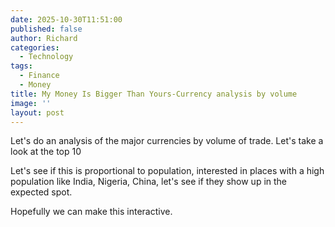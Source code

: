 ```yaml
---
date: 2025-10-30T11:51:00
published: false
author: Richard
categories:
  - Technology
tags:
  - Finance
  - Money
title: My Money Is Bigger Than Yours-Currency analysis by volume
image: ''
layout: post
---
```

Let's do an analysis of the major currencies by volume of trade. Let's take a look at the top 10

Let's see if this is proportional to population, interested in places with a high population like India, Nigeria, China, let's see if they show up in the expected spot.

Hopefully we can make this interactive.
